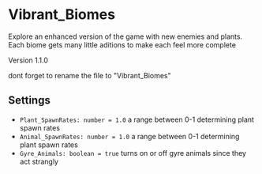 # Vibrant_Biomes
Explore an enhanced version of the game with new enemies and plants.
Each biome gets many little aditions to make each feel more complete

Version 1.1.0

dont forget to rename the file to "Vibrant_Biomes"

## Settings
- `Plant_SpawnRates: number = 1.0` a range between 0-1 determining plant spawn rates
- `Animal_SpawnRates: number = 1.0` a range between 0-1 determining plant spawn rates
- `Gyre_Animals: boolean = true` turns on or off gyre animals since they act strangly
